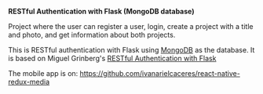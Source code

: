 **RESTful Authentication with Flask (MongoDB database)**

Project where the user can register a user, login, create a project with a title and photo, and get information about both projects.

This is RESTful authentication with Flask using [MongoDB](https://www.mongodb.com) as the database. 
It is based on Miguel Grinberg's [RESTful Authentication with Flask](http://blog.miguelgrinberg.com/post/designing-a-restful-api-with-python-and-flask) 

The mobile app is on: https://github.com/ivanarielcaceres/react-native-redux-media
